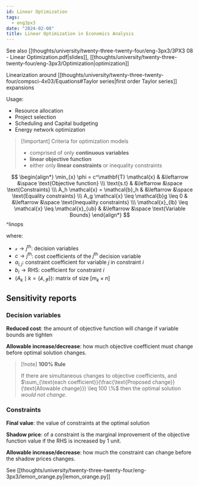 ```yaml
---
id: Linear Optimization
tags:
  - eng3px3
date: "2024-02-08"
title: Linear Optimization in Economics Analysis
---
```


See also [[thoughts/university/twenty-three-twenty-four/eng-3px3/3PX3 08 - Linear Optimization.pdf|slides]], [[thoughts/university/twenty-three-twenty-four/eng-3px3/Optimization|optimization]]

Linearization around [[thoughts/university/twenty-three-twenty-four/compsci-4x03/Equations#Taylor series|first order Taylor series]] expansions

Usage:
- Resource allocation
- Project selection
- Scheduling and Capital budgeting
- Energy network optimization

> [!important] Criteria for optimization models
>
> - comprised of only **continuous variables**
> - **linear objective function**
> - either only **linear constraints** or inequality constraints


$$
\begin{align*}
\min_{x} \phi = c^\mathbf{T} \mathcal{x} & &\leftarrow &\space \text{Objective function} \\\
\text{s.t} & &\leftarrow &\space \text{Constraints} \\\
A_h \mathcal{x} = \mathcal{b}_h & &\leftarrow &\space \text{Equality constraints} \\\
A_g \mathcal{x} \leq \mathcal{b}g \leq 0 & &\leftarrow &\space \text{Inequality constraints} \\\
\mathcal{x}_{lb} \leq \mathcal{x} \leq \mathcal{x}_{ub} & &\leftarrow &\space \text{Variable Bounds}
\end{align*}
$$
^linops

where:

- $\mathcal{x} \rightarrow j^{\text{th}}$: decision variables
- $c \rightarrow j^{\text{th}}$: cost coefficients of the $j^{\text{th}}$ decision variable
- $a_{i, j}$: constraint coefficient for variable $j$ in constraint $i$
- $b_i \rightarrow \text{RHS}$: coefficient for constraint $i$
- $(A_k \mid k = \lbrace \mathcal{h}, \mathcal{g} \rbrace)$: matrix of size $\lbrack m_k \times n \rbrack$


## Sensitivity reports

### Decision variables

**Reduced cost**: the amount of objective function will change if variable bounds are tighten

**Allowable increase/decrease**: how much objective coefficient must change before optimal solution changes.

> [!note] **100% Rule**
>
> If there are simultaneous changes to objective coefficients, and $\sum_{\text{each coefficient}}(\frac{\text{Proposed change}}{\text{Allowable change}}) \leq 100 \%$ then the optimal solution *would not change*.


### Constraints

**Final value**: the value of constraints at the optimal solution

**Shadow price**: of a constraint is the marginal improvement of the objective function value if the RHS is increased by 1 unit.

**Allowable increase/decrease**: how much the constraint can change before the shadow prices changes.

See [[thoughts/university/twenty-three-twenty-four/eng-3px3/lemon_orange.py|lemon_orange.py]]